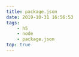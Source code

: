 ```yaml
---
title: package.json
date: 2019-10-31 16:56:53
tags:
    - h5
    - node
    - package.json
top: true
---
```


